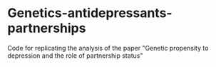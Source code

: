 # Genetics-antidepressants-partnerships
Code for replicating the analysis of the paper "Genetic propensity to depression and the role of partnership status"
